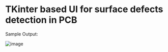# TKinter based UI for surface defects detection in PCB 

Sample Output:

![image](https://user-images.githubusercontent.com/78537172/200653561-6045d72d-db5c-4664-bfde-5c0bb56143f5.png)

